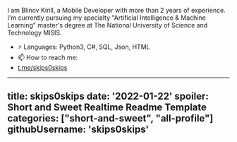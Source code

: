 
I am Blinov Kirill, a Mobile Developer with more than 2 years of experience.  I'm currently pursuing my specialty "Artificial Intelligence & Machine Learning" master's degree at The National University of Science and Technology MISIS.
- ⚡ Languages: Python3, C#, SQL, Json, HTML
- 📫 How to reach me: 
- [t.me/skips0skips](https://t.me/skips0skips)

---
title: skips0skips
date: '2022-01-22'
spoiler: Short and Sweet Realtime Readme Template
categories: ["short-and-sweet", "all-profile"]
githubUsername: 'skips0skips'
---



